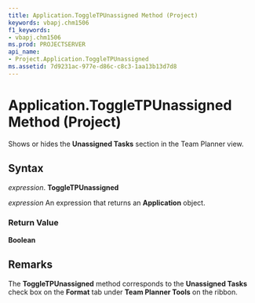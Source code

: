 ```yaml
---
title: Application.ToggleTPUnassigned Method (Project)
keywords: vbapj.chm1506
f1_keywords:
- vbapj.chm1506
ms.prod: PROJECTSERVER
api_name:
- Project.Application.ToggleTPUnassigned
ms.assetid: 7d9231ac-977e-d86c-c8c3-1aa13b13d7d8
---
```



# Application.ToggleTPUnassigned Method (Project)

Shows or hides the  **Unassigned Tasks** section in the Team Planner view.


## Syntax

 _expression_. **ToggleTPUnassigned**

 _expression_ An expression that returns an **Application** object.


### Return Value

 **Boolean**


## Remarks

The  **ToggleTPUnassigned** method corresponds to the **Unassigned Tasks** check box on the **Format** tab under **Team Planner Tools** on the ribbon.


